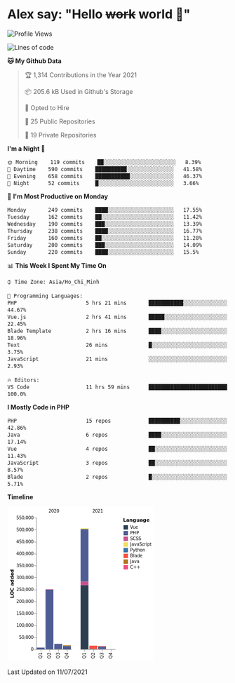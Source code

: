 # Alex say: "Hello ~~work~~ world 🐾"

<!--START_SECTION:waka-->
![Profile Views](http://img.shields.io/badge/Profile%20Views-0-blue)

![Lines of code](https://img.shields.io/badge/From%20Hello%20World%20I%27ve%20Written-831808%20lines%20of%20code-blue)

**🐱 My Github Data** 

> 🏆 1,314 Contributions in the Year 2021
 > 
> 📦 205.6 kB Used in Github's Storage 
 > 
> 💼 Opted to Hire
 > 
> 📜 25 Public Repositories 
 > 
> 🔑 19 Private Repositories  
 > 
**I'm a Night 🦉** 

```text
🌞 Morning    119 commits    ██░░░░░░░░░░░░░░░░░░░░░░░   8.39% 
🌆 Daytime    590 commits    ██████████░░░░░░░░░░░░░░░   41.58% 
🌃 Evening    658 commits    ███████████░░░░░░░░░░░░░░   46.37% 
🌙 Night      52 commits     █░░░░░░░░░░░░░░░░░░░░░░░░   3.66%

```
📅 **I'm Most Productive on Monday** 

```text
Monday       249 commits    ████░░░░░░░░░░░░░░░░░░░░░   17.55% 
Tuesday      162 commits    ██░░░░░░░░░░░░░░░░░░░░░░░   11.42% 
Wednesday    190 commits    ███░░░░░░░░░░░░░░░░░░░░░░   13.39% 
Thursday     238 commits    ████░░░░░░░░░░░░░░░░░░░░░   16.77% 
Friday       160 commits    ██░░░░░░░░░░░░░░░░░░░░░░░   11.28% 
Saturday     200 commits    ███░░░░░░░░░░░░░░░░░░░░░░   14.09% 
Sunday       220 commits    ████░░░░░░░░░░░░░░░░░░░░░   15.5%

```


📊 **This Week I Spent My Time On** 

```text
⌚︎ Time Zone: Asia/Ho_Chi_Minh

💬 Programming Languages: 
PHP                      5 hrs 21 mins       ███████████░░░░░░░░░░░░░░   44.67% 
Vue.js                   2 hrs 41 mins       █████░░░░░░░░░░░░░░░░░░░░   22.45% 
Blade Template           2 hrs 16 mins       ████░░░░░░░░░░░░░░░░░░░░░   18.96% 
Text                     26 mins             █░░░░░░░░░░░░░░░░░░░░░░░░   3.75% 
JavaScript               21 mins             ░░░░░░░░░░░░░░░░░░░░░░░░░   2.93%

🔥 Editors: 
VS Code                  11 hrs 59 mins      █████████████████████████   100.0%

```

**I Mostly Code in PHP** 

```text
PHP                      15 repos            ██████████░░░░░░░░░░░░░░░   42.86% 
Java                     6 repos             ████░░░░░░░░░░░░░░░░░░░░░   17.14% 
Vue                      4 repos             ██░░░░░░░░░░░░░░░░░░░░░░░   11.43% 
JavaScript               3 repos             ██░░░░░░░░░░░░░░░░░░░░░░░   8.57% 
Blade                    2 repos             █░░░░░░░░░░░░░░░░░░░░░░░░   5.71%

```


**Timeline**

![Chart not found](https://raw.githubusercontent.com/alexzvn/alexzvn/main/charts/bar_graph.png) 


 Last Updated on 11/07/2021
<!--END_SECTION:waka-->
